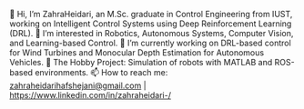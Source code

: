 👋 Hi, I’m ZahraHeidari, an M.Sc. graduate in Control Engineering from IUST, working on Intelligent Control Systems using Deep Reinforcement Learning (DRL).
👀 I’m interested in Robotics, Autonomous Systems, Computer Vision, and Learning-based Control.
🌱 I’m currently working on DRL-based control for Wind Turbines and Monocular Depth Estimation for Autonomous Vehicles.
💞️ The Hobby Project: Simulation of robots with MATLAB and ROS-based environments.
📫 How to reach me: zahraheidarihafshejani@gmail.com | https://www.linkedin.com/in/zahraheidari-/
